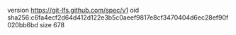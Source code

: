 version https://git-lfs.github.com/spec/v1
oid sha256:c6fa4ecf2d64d412d122e3b5c0aeef9817e8cf3470404d6ec28ef90f020bb6bd
size 678
